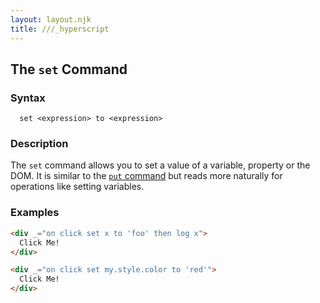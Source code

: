 ```yaml
---
layout: layout.njk
title: ///_hyperscript
---
```


## The `set` Command

### Syntax

```ebnf
  set <expression> to <expression>
```

### Description

The `set` command allows you to set a value of a variable, property or the DOM.  It is similar to the [`put` command](/commands/put)
but reads more naturally for operations like setting variables.

### Examples

```html
<div _="on click set x to 'foo' then log x">
  Click Me!
</div>

<div _="on click set my.style.color to 'red'">
  Click Me!
</div>
```
